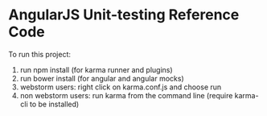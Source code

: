 AngularJS Unit-testing Reference Code
================================================

To run this project:

1. run npm install (for karma runner and plugins)
2. run bower install (for angular and angular mocks)
3. webstorm users: right click on karma.conf.js and choose run
4. non webstorm users: run karma from the command line (require karma-cli to be installed)






